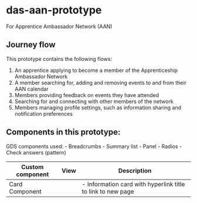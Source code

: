 # das-aan-prototype
For Apprentice Ambassador Network (AAN)


## Journey flow

This prototype contains the following flows:

1. An apprentice applying to become a member of the Apprenticeship Ambassador Network 
2. A member searching for, adding and removing events to and from their AAN calendar
3. Members providing feedback on events they have attended
4. Searching for and connecting with other members of the network 
5. Members managing profile settings, such as information sharing and notification preferences



## Components in this prototype:

GDS components used: 
    - Breadcrumbs
    - Summary list 
    - Panel 
    - Radios 
    - Check answers (pattern)


| Custom component          |      View        | Description       |
| ------------------------- | ---------------- | ------------------|
| Card Component            |    | - Information card with hyperlink title to link to new page |